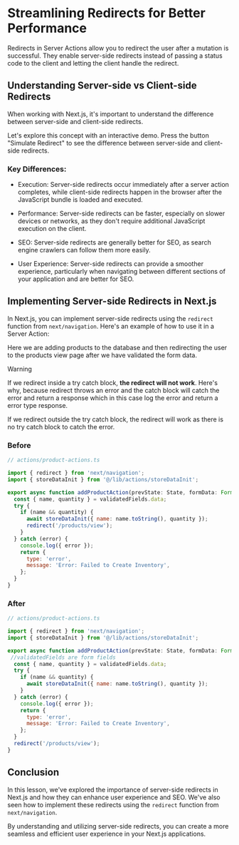 # Streamlining Redirects for Better Performance

Redirects in Server Actions allow you to redirect the user after a mutation is successful. They enable server-side redirects instead of passing a status code to the client and letting the client handle the redirect.

## Understanding Server-side vs Client-side Redirects

When working with Next.js, it's important to understand the difference between server-side and client-side redirects.

Let's explore this concept with an interactive demo. Press the button "Simulate Redirect" to see the difference between server-side and client-side redirects.

### Key Differences:

- Execution: Server-side redirects occur immediately after a server action completes, while client-side redirects happen in the browser after the JavaScript bundle is loaded and executed.

- Performance: Server-side redirects can be faster, especially on slower devices or networks, as they don't require additional JavaScript execution on the client.

- SEO: Server-side redirects are generally better for SEO, as search engine crawlers can follow them more easily.

- User Experience: Server-side redirects can provide a smoother experience, particularly when navigating between different sections of your application and are better for SEO.

## Implementing Server-side Redirects in Next.js

In Next.js, you can implement server-side redirects using the ```redirect``` function from ```next/navigation```. Here's an example of how to use it in a Server Action:

Here we are adding products to the database and then redirecting the user to the products view page after we have validated the form data.

> [!WARNING]  
> If we redirect inside a try catch block, **the redirect will not work**. Here's why, because redirect throws an error and the catch block will catch the error and return a response which in this case log the error and return a error type response.

If we redirect outside the try catch block, the redirect will work as there is no try catch block to catch the error.

### Before

```js
// actions/product-actions.ts

import { redirect } from 'next/navigation';
import { storeDataInit } from '@/lib/actions/storeDataInit';

export async function addProductAction(prevState: State, formData: FormData) {
  const { name, quantity } = validatedFields.data;
  try {
    if (name && quantity) {
      await storeDataInit({ name: name.toString(), quantity });
      redirect('/products/view'); 
    }
  } catch (error) {
    console.log({ error });
    return {
      type: 'error',
      message: 'Error: Failed to Create Inventory',
    };
  }
}
```

### After

```js
// actions/product-actions.ts

import { redirect } from 'next/navigation';
import { storeDataInit } from '@/lib/actions/storeDataInit';

export async function addProductAction(prevState: State, formData: FormData) {
 //validatedFields are form fields
  const { name, quantity } = validatedFields.data;
  try {
    if (name && quantity) {
      await storeDataInit({ name: name.toString(), quantity });
    }
  } catch (error) {
    console.log({ error });
    return {
      type: 'error',
      message: 'Error: Failed to Create Inventory',
    };
  }
  redirect('/products/view'); 
}
```

## Conclusion

In this lesson, we've explored the importance of server-side redirects in Next.js and how they can enhance user experience and SEO. We've also seen how to implement these redirects using the ```redirect``` function from ```next/navigation```.

By understanding and utilizing server-side redirects, you can create a more seamless and efficient user experience in your Next.js applications.